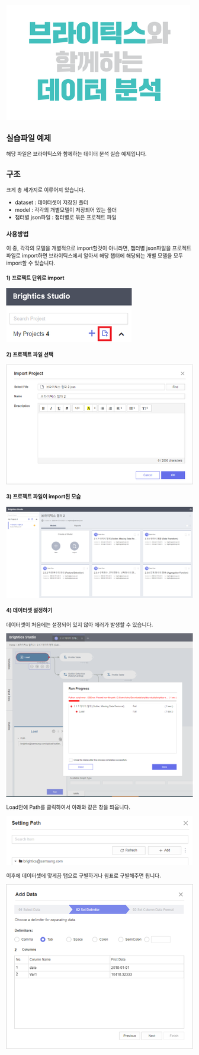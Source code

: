 ![my image](https://github.com/brightics-practice/misc/blob/master/title.PNG#center)

## 실습파일 예제
해당 파일은 브라이틱스와 함께하는 데이터 분석 실습 예제입니다.

## 구조
크게 총 세가지로 이루어져 있습니다. 
-	dataset : 데이터셋이 저장된 폴더
-	model : 각각의 개별모델이 저장되어 있는 폴더
-	챕터별 json파일 : 챕터별로 묶은 프로젝트 파일

### 사용방법 
이 중, 각각의 모델을 개별적으로 import할것이 아니라면, 챕터별 json파일을 프로젝트 파일로 import하면 브라이틱스에서 알아서 해당 챕터에 해당되는 개별 모델을 모두 import할 수 있습니다.

#### 1) 프로젝트 단위로 import 


![my image](https://github.com/brightics-practice/misc/blob/master/20200415_112424.png?raw=true#center)

#### 2) 프로젝트 파일 선택

![my image](https://github.com/brightics-practice/misc/blob/master/20200415_112343.png?raw=true#center)

#### 3) 프로젝트 파일이 import된 모습

![my image](https://github.com/brightics-practice/misc/blob/master/20200415_112639.png?raw=true#center)

#### 4) 데이터셋 설정하기

데이터셋이 처음에는 설정되어 있지 않아 에러가 발생할 수 있습니다.

![my image](https://github.com/brightics-practice/misc/blob/master/20200415_114907.png?raw=true#center)

Load안에 Path를 클릭하여서 아래와 같은 창을 띄웁니다.

![my image](https://github.com/brightics-practice/misc/blob/master/20200415_113537.png?raw=true#center)

이후에 데이터셋에 맞게끔 탭으로 구별하거나 쉼표로 구별해주면 됩니다.
 
![my image](https://github.com/brightics-practice/misc/blob/master/20200415_114845.png?raw=true#center)